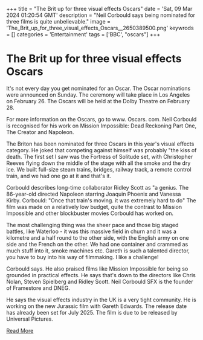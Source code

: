 +++
title = "The Brit up for three visual effects Oscars"
date = 'Sat, 09 Mar 2024 01:20:54 GMT'
description = "Neil Corbould says being nominated for three films is quite unbelievable."
image = 'The_Brit_up_for_three_visual_effects_Oscars__2650389500.png'
keywrods =  []
categories = 'Entertainment'
tags = ['BBC', "oscars"]
+++

# The Brit up for three visual effects Oscars

It<bb>'s not every day you get nominated for an Oscar.
The Oscar nominations were announced on Sunday.
The ceremony will take place in Los Angeles on February 26.
The Oscars will be held at the Dolby Theatre on February 28.

For more information on the Oscars, go to www.
Oscars.
com.
Neil Corbould is recognised for his work on Mission Impossible: Dead Reckoning Part One, The Creator and Napoleon.

The Briton has been nominated for three Oscars in this year<bb>'s visual effects category.
He joked that competing against himself was probably <bb>"the kiss of death.
The first set I saw was the Fortress of Solitude set, with Christopher Reeves flying down the middle of the stage with all the smoke and the dry ice.
We built full-size steam trains, bridges, railway track, a remote control train, and we had one go at it and that<bb>'s it.

Corbould describes long-time collaborator Ridley Scott as <bb>"a genius.
The 86-year-old directed Napoleon starring Joaquin Phoenix and Vanessa Kirby.
Corbould: "Once that train<bb>'s moving.
it was extremely hard to do" The film was made on a relatively low budget, quite the contrast to Mission Impossible and other blockbuster movies Corbould has worked on.

The most challenging thing was the sheer pace and those big staged battles, like Waterloo - it was this massive field in churn and it was a kilometre and a half round to the other side, with the English army on one side and the French on the other.
We had one container and crammed as much stuff into it, smoke machines etc.
Gareth is such a talented director, you have to buy into his way of filmmaking.
I like a challenge!

Corbould says.
He also praised films like Mission Impossible for being so grounded in practical effects.
He says that<bb>'s down to the directors like Chris Nolan, Steven Spielberg and Ridley Scott.
Neil Corbould SFX is the founder of Framestore and DNEG.

He says the visual effects industry in the UK is a very tight community.
He is working on the new Jurassic film with Gareth Edwards.
The release date has already been set for July 2025.
The film is due to be released by Universal Pictures.


[Read More](https://www.bbc.co.uk/news/entertainment-arts-68518072)
